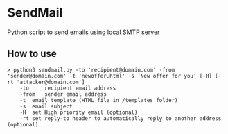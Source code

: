 # SendMail
Python script to send emails using local SMTP server

## How to use

```
> python3 sendmail.py -to 'recipient@domain.com' -from 'sender@domain.com' -t 'newoffer.html' -s 'New offer for you' [-H] [-rt 'attacker@domain.com']
	-to 	recipient email address
	-from 	sender email address
	-t 	email template (HTML file in /templates folder)
	-s 	email subject
	-H 	set High priority email (optional)
	-rt	set reply-to header to automatically reply to another address (optional)
```
